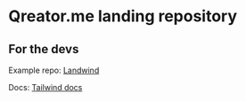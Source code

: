 # Qreator.me landing repository

## For the devs

Example repo: [Landwind](https://github.com/themesberg/landwind)

Docs: [Tailwind docs](https://tailwindcss.com/docs)